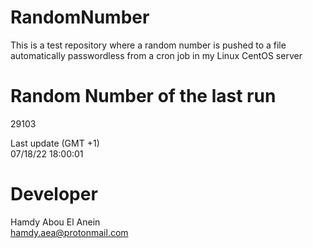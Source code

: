 # RandomNumber    
This is a test repository where a random number is pushed to a file automatically passwordless from a cron job in my Linux CentOS server    
# Random Number of the last run   
29103
      
Last update (GMT +1)    
07/18/22 18:00:01
# Developer    
Hamdy Abou El Anein   
hamdy.aea@protonmail.com
